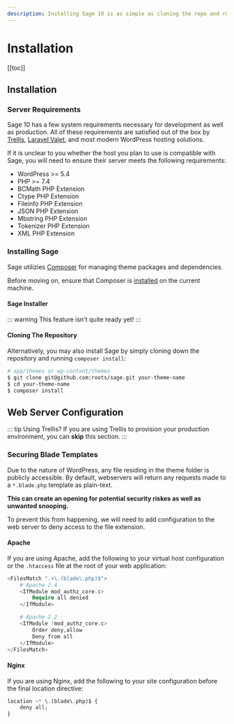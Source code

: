 ```yaml
---
description: Installing Sage 10 is as simple as cloning the repo and running `composer install`
---
```


# Installation

[[toc]]

## Installation

### Server Requirements

Sage 10 has a few system requirements necessary for development as well as production. All of these requirements are satisfied out of the box by [Trellis](https://github.com/roots/trellis), [Laravel Valet](https://github.com/laravel/valet), and most modern WordPress hosting solutions.

If it is unclear to you whether the host you plan to use is compatible with Sage, you will need to ensure their server meets the following requirements:

- WordPress >= 5.4
- PHP >= 7.4
- BCMath PHP Extension
- Ctype PHP Extension
- Fileinfo PHP Extension
- JSON PHP Extension
- Mbstring PHP Extension
- Tokenizer PHP Extension
- XML PHP Extension

### Installing Sage

Sage utilizies [Composer](https://getcomposer.org/) for managing theme packages and dependencies.

Before moving on, ensure that Composer is [installed](https://getcomposer.org/doc/00-intro.md#installation-linux-unix-macos) on the current machine.

#### Sage Installer

::: warning
This feature isn't quite ready yet!
:::

#### Cloning The Repository

Alternatively, you may also install Sage by simply cloning down the repository and running `composer install`:

```sh
# app/themes or wp-content/themes
$ git clone git@github.com:roots/sage.git your-theme-name
$ cd your-theme-name
$ composer install
```

## Web Server Configuration

::: tip Using Trellis?
If you are using Trellis to provision your production environment, you can **skip** this section.
:::

### Securing Blade Templates

Due to the nature of WordPress, any file residing in the theme folder is publicly accessible. By default, webservers will return any requests made to a `*.blade.php` template as plain-text.

**This can create an opening for potential security riskes as well as unwanted snooping.**

To prevent this from happening, we will need to add configuration to the web server to deny access to the file extension.

#### Apache

If you are using Apache, add the following to your virtual host configuration or the `.htaccess` file at the root of your web application:

```php
<FilesMatch ".+\.(blade\.php)$">
    # Apache 2.4
    <IfModule mod_authz_core.c>
        Require all denied
    </IfModule>

    # Apache 2.2
    <IfModule !mod_authz_core.c>
        Order deny,allow
        Deny from all
    </IfModule>
</FilesMatch>
```

#### Nginx

If you are using Nginx, add the following to your site configuration before the final location directive:

```php
location ~* \.(blade\.php)$ {
    deny all;
}
```
